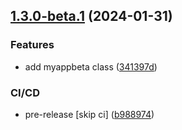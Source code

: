 ## [1.3.0-beta.1](https://github.com/Mejtika/course-gda-java/compare/v1.2.0...v1.3.0-beta.1) (2024-01-31)


### Features

* add myappbeta class ([341397d](https://github.com/Mejtika/course-gda-java/commit/341397daab2b22c02294e30d6a2db22d1aa7517b))


### CI/CD

* pre-release [skip ci] ([b988974](https://github.com/Mejtika/course-gda-java/commit/b9889748d30087172185ddd043fb5be9a9344812))
